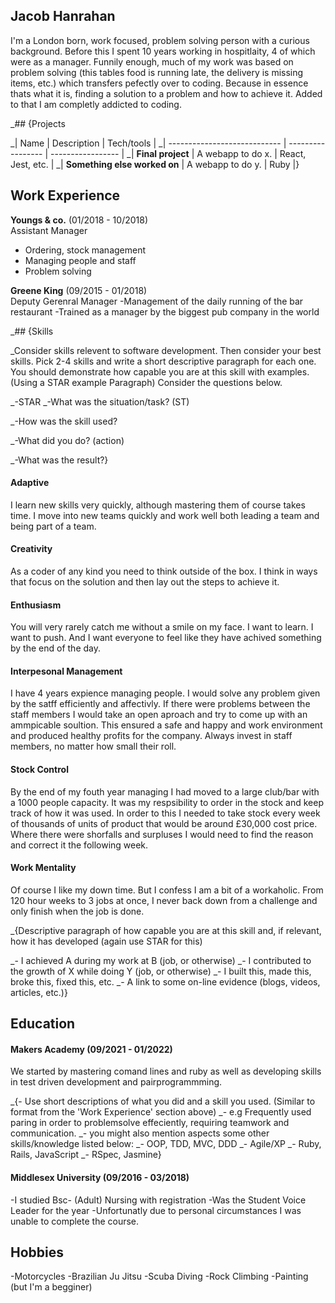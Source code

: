 ## Jacob Hanrahan

I'm a London born, work focused, problem solving person with a curious background. Before this I spent 10 years working in hospitlaity, 4 of which were as a manager. Funnily enough, much of my work was based on problem solving (this tables food is running late, the delivery is missing items, etc.) which transfers pefectly over to coding. Because in essence thats what it is, finding a solution to a problem and how to achieve it. Added to that I am completly addicted to coding.

_## {Projects

_| Name                         | Description       | Tech/tools        |
_| ---------------------------- | ----------------- | ----------------- |
_| **Final project**            | A webapp to do x. | React, Jest, etc. |
_| **Something else worked on** | A webapp to do y. | Ruby              |}

## Work Experience

**Youngs & co.** (01/2018  - 10/2018)  
Assistant Manager
- Ordering, stock management
- Managing people and staff
- Problem solving

**Greene King** (09/2015 - 01/2018)  
Deputy Gerenral Manager
-Management of the daily running of the bar restaurant
-Trained as a manager by the biggest pub company in the world

_## {Skills

_Consider skills relevent to software development. Then consider your best skills. Pick 2-4 skills and write a short descriptive paragraph for each one. You should demonstrate how capable you are at this skill with examples.
(Using a STAR example Paragraph) Consider the questions below.

_-STAR
_-What was the situation/task? (ST)

_-How was the skill used?

_-What did you do? (action)

_-What was the result?}

#### Adaptive
I learn new skills very quickly, although mastering them of course takes time. I move into new teams quickly and work well both leading a team and being part of a team.

#### Creativity
As a coder of any kind you need to think outside of the box. I think in ways that focus on the solution and then lay out the steps to achieve it.

#### Enthusiasm
You will very rarely catch me without a smile on my face. I want to learn. I want to push. And I want everyone to feel like they have achived something by the end of the day. 

#### Interpesonal Management
I have 4 years expience managing people. I would solve any problem given by the satff efficiently and affectivly. If there were problems between the staff members I would take an open aproach and try to come up with an ammpicable soultion. This ensured a safe and happy and work environment and produced healthy profits for the company. Always invest in staff members, no matter how small their roll.

#### Stock Control
By the end of my fouth year managing I had moved to a large club/bar with a 1000 people capacity. It was my respsibility to order in the stock and keep track of how it was used. In order to this I needed to take stock every week of thousands of  units of product that would be around £30,000 cost price. Where there were shorfalls and surpluses I would need to find the reason and correct it the following week.

#### Work Mentality
Of course I like my down time. But I confess I am a bit of a workaholic. From 120 hour weeks to 3 jobs at once, I never back down from a challenge and only finish when the job is done.

_{Descriptive paragraph of how capable you are at this skill and, if relevant, how it has developed (again use STAR for this)

_- I achieved A during my work at B (job, or otherwise)
_- I contributed to the growth of X while doing Y (job, or otherwise)
_- I built this, made this, broke this, fixed this, etc.
_- A link to some on-line evidence (blogs, videos, articles, etc.)}

## Education

#### Makers Academy (09/2021 - 01/2022)
We started by mastering comand lines and ruby as well as developing skills in test driven development and pairprogrammming.

_{- Use short descriptions of what you did and a skill you used. (Similar to format from the 'Work Experience' section above)
_- e.g Frequently used paring in order to problemsolve effeciently, requiring teamwork and communication.
_- you might also mention aspects some other skills/knowledge listed below: 
_- OOP, TDD, MVC, DDD
_- Agile/XP
_- Ruby, Rails, JavaScript
_- RSpec, Jasmine}

#### Middlesex University (09/2016 - 03/2018)
-I studied Bsc- (Adult) Nursing with registration
-Was the Student Voice Leader for the year
-Unfortunatly due to personal circumstances I was unable to complete the course.


## Hobbies
-Motorcycles
-Brazilian Ju Jitsu
-Scuba Diving
-Rock Climbing
-Painting (but I'm a begginer)
